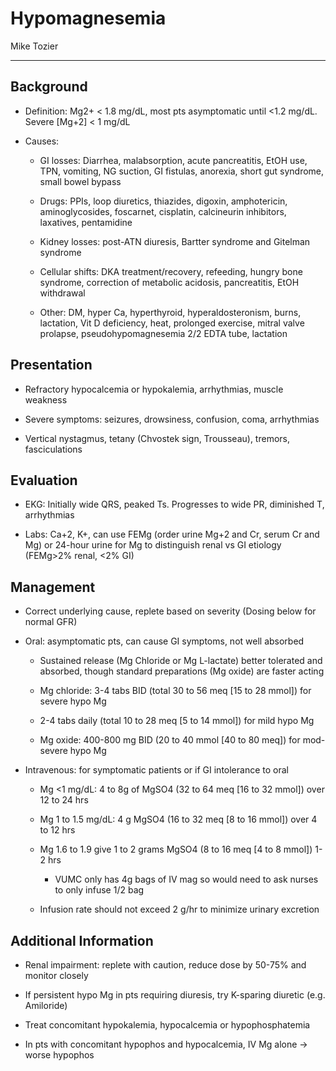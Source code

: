 # Hypomagnesemia

Mike Tozier

---

## Background

- Definition: Mg2+ \< 1.8 mg/dL, most pts asymptomatic until \<1.2
    mg/dL. Severe \[Mg+2\] \< 1 mg/dL

- Causes:

    - GI losses: Diarrhea, malabsorption, acute pancreatitis, EtOH use,
        TPN, vomiting, NG suction, GI fistulas, anorexia, short gut
        syndrome, small bowel bypass

    - Drugs: PPIs, loop diuretics, thiazides, digoxin, amphotericin,
        aminoglycosides, foscarnet, cisplatin, calcineurin inhibitors,
        laxatives, pentamidine

    - Kidney losses: post-ATN diuresis, Bartter syndrome and Gitelman
        syndrome

    - Cellular shifts: DKA treatment/recovery, refeeding, hungry bone
        syndrome, correction of metabolic acidosis, pancreatitis, EtOH
        withdrawal

    - Other: DM, hyper Ca, hyperthyroid, hyperaldosteronism, burns,
        lactation, Vit D deficiency, heat, prolonged exercise, mitral valve
        prolapse, pseudohypomagnesemia 2/2 EDTA tube, lactation

## Presentation

- Refractory hypocalcemia or hypokalemia, arrhythmias, muscle weakness

- Severe symptoms: seizures, drowsiness, confusion, coma, arrhythmias

- Vertical nystagmus, tetany (Chvostek sign, Trousseau), tremors,
    fasciculations

## Evaluation

- EKG: Initially wide QRS, peaked Ts. Progresses to wide PR,
    diminished T, arrhythmias

- Labs: Ca+2, K+, can use FEMg (order urine Mg+2 and Cr, serum Cr and
    Mg) or 24-hour urine for Mg to distinguish renal vs GI etiology
    (FEMg\>2% renal, \<2% GI)

## Management

- Correct underlying cause, replete based on severity (Dosing below
    for normal GFR)

- Oral: asymptomatic pts, can cause GI symptoms, not well absorbed

    - Sustained release (Mg Chloride or Mg L-lactate) better tolerated and
        absorbed, though standard preparations (Mg oxide) are faster acting

    - Mg chloride: 3-4 tabs BID (total 30 to 56 meq \[15 to 28 mmol\]) for
        severe hypo Mg

    - 2-4 tabs daily (total 10 to 28 meq \[5 to 14 mmol\]) for mild hypo
        Mg

    - Mg oxide: 400-800 mg BID (20 to 40 mmol \[40 to 80 meq\]) for
        mod-severe hypo Mg

- Intravenous: for symptomatic patients or if GI intolerance to oral

    - Mg \<1 mg/dL: 4 to 8g of MgSO4 (32 to 64 meq \[16 to 32 mmol\]) over
        12 to 24 hrs

    - Mg 1 to 1.5 mg/dL: 4 g MgSO4 (16 to 32 meq \[8 to 16 mmol\]) over 4
        to 12 hrs

    - Mg 1.6 to 1.9 give 1 to 2 grams MgSO4 (8 to 16 meq \[4 to 8 mmol\])
        1-2 hrs

        - VUMC only has 4g bags of IV mag so would need to ask nurses to
            only infuse 1/2 bag

    - Infusion rate should not exceed 2 g/hr to minimize urinary excretion

## Additional Information

- Renal impairment: replete with caution, reduce dose by 50-75% and
    monitor closely

- If persistent hypo Mg in pts requiring diuresis, try K-sparing
    diuretic (e.g. Amiloride)

- Treat concomitant hypokalemia, hypocalcemia or hypophosphatemia

- In pts with concomitant hypophos and hypocalcemia, IV Mg alone -\>
    worse hypophos
